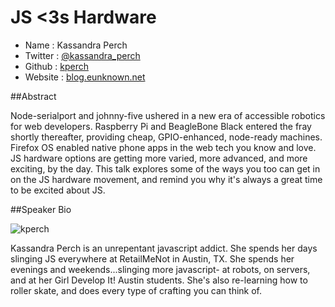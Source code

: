 # JS <3s Hardware

* Name      : Kassandra Perch
* Twitter   : [@kassandra_perch][]
* Github    : [kperch][]
* Website   : [blog.eunknown.net][]

##Abstract

Node-serialport and johnny-five ushered in a new era of accessible robotics for web developers. Raspberry Pi and BeagleBone Black entered the fray shortly thereafter, providing cheap, GPIO-enhanced, node-ready machines. Firefox OS enabled native phone apps in the web tech you know and love. JS hardware options are getting more varied, more advanced, and more exciting, by the day. This talk explores some of the ways you too can get in on the JS hardware movement, and remind you why it's always a great time to be excited about JS.

##Speaker Bio

![kperch](https://raw.github.com/kperch/2014.cascadiajs.com/kperch_proposal/images/kperch.jpg)

Kassandra Perch is an unrepentant javascript addict. She spends her days slinging JS everywhere at RetailMeNot in Austin, TX. She spends her evenings and weekends...slinging more javascript- at robots, on servers, and at her Girl Develop It! Austin students. She's also re-learning how to roller skate, and does every type of crafting you can think of. 


[@kassandra_perch]:http://twitter.com/kassandra_perch
[kperch]:http://github.com/kperch
[blog.eunknown.net]:http://blog.eunknown.net
